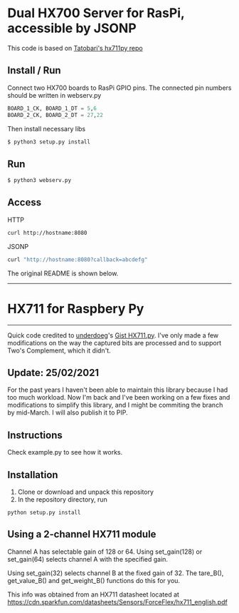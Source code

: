 # Dual HX700 Server for RasPi, accessible by JSONP

This code is based on [Tatobari's hx711py repo](https://github.com/tatobari/hx711py)

## Install / Run

Connect two HX700 boards to RasPi GPIO pins. The connected pin numbers should be written in webserv.py

~~~python:webserv.py
BOARD_1_CK, BOARD_1_DT = 5,6
BOARD_2_CK, BOARD_2_DT = 27,22
~~~

Then install necessary libs

~~~bash
$ python3 setup.py install
~~~

## Run

~~~bash
$ python3 webserv.py
~~~

## Access

HTTP
~~~bash
curl http://hostname:8080
~~~
JSONP
~~~bash
curl "http://hostname:8080?callback=abcdefg"
~~~

The original README is shown below.

----

# HX711 for Raspbery Py

----
Quick code credited to [underdoeg](https://github.com/underdoeg/)'s [Gist HX711.py](https://gist.github.com/underdoeg/98a38b54f889fce2b237).
I've only made a few modifications on the way the captured bits are processed and to support Two's Complement, which it didn't.

Update: 25/02/2021
----
For the past years I haven't been able to maintain this library because I had too much workload. Now I'm back and I've been working on a few fixes and modifications to simplify this library, and I might be commiting the branch by mid-March. I will also publish it to PIP.

Instructions
------------
Check example.py to see how it works.

Installation
------------
1. Clone or download and unpack this repository
2. In the repository directory, run
```
python setup.py install
```

Using a 2-channel HX711 module
------------------------------
Channel A has selectable gain of 128 or 64.  Using set_gain(128) or set_gain(64)
selects channel A with the specified gain.

Using set_gain(32) selects channel B at the fixed gain of 32.  The tare_B(),
get_value_B() and get_weight_B() functions do this for you.

This info was obtained from an HX711 datasheet located at
https://cdn.sparkfun.com/datasheets/Sensors/ForceFlex/hx711_english.pdf

